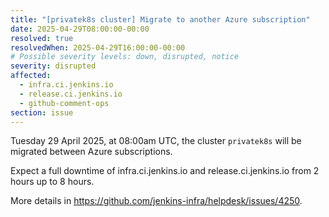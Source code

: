 ```yaml
---
title: "[privatek8s cluster] Migrate to another Azure subscription"
date: 2025-04-29T08:00:00-00:00
resolved: true
resolvedWhen: 2025-04-29T16:00:00-00:00
# Possible severity levels: down, disrupted, notice
severity: disrupted
affected:
  - infra.ci.jenkins.io
  - release.ci.jenkins.io
  - github-comment-ops
section: issue
---
```


Tuesday 29 April 2025, at 08:00am UTC, the cluster  `privatek8s` will be migrated between Azure subscriptions.

Expect a full downtime of infra.ci.jenkins.io and release.ci.jenkins.io from 2 hours up to 8 hours.

More details in <https://github.com/jenkins-infra/helpdesk/issues/4250>.
